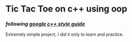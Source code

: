 # Tic Tac Toe on c++ using oop
### _following [google c++ style guide](https://google.github.io/styleguide/cppguide.html)_

Extremely simple project, I did it only to learn and practice.